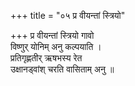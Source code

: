 +++
title = "०५ प्र वीयन्तां स्त्रियो"

+++
प्र वीयन्तां स्त्रियो गावो  
विष्णुर् योनिम् अनु कल्पयाति ।  
प्रतिगृह्णतीर् ऋषभस्य रेत  
उक्षानड्वांश् चरति वासिताम् अनु ॥